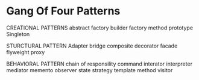 # Gang Of Four Patterns

CREATIONAL PATTERNS
abstract factory
builder
factory method
prototype
Singleton

STURCTURAL PATTERN
Adapter
bridge
composite
decorator
facade
flyweight
proxy

BEHAVIORAL PATTERN
chain of responsility
command
interator
interpreter
mediator
memento
observer
state
strategy
template method
visitor